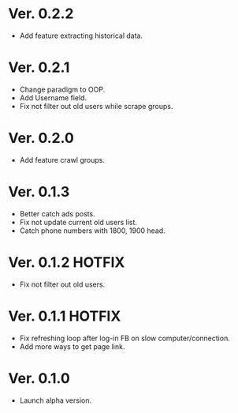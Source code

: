 # Ver. 0.2.2
- Add feature extracting historical data.

# Ver. 0.2.1
- Change paradigm to OOP.
- Add Username field.
- Fix not filter out old users while scrape groups.

# Ver. 0.2.0
- Add feature crawl groups.

# Ver. 0.1.3
- Better catch ads posts.
- Fix not update current old users list.
- Catch phone numbers with 1800, 1900 head.

# Ver. 0.1.2 HOTFIX
- Fix not filter out old users.

# Ver. 0.1.1 HOTFIX
- Fix refreshing loop after log-in FB on slow computer/connection.
- Add more ways to get page link.

# Ver. 0.1.0
- Launch alpha version.